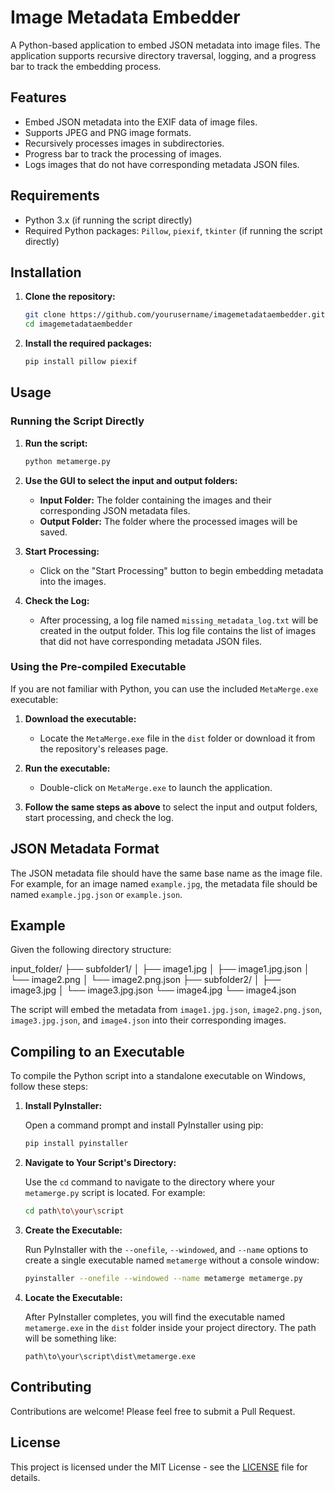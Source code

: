 # Image Metadata Embedder

A Python-based application to embed JSON metadata into image files. The application supports recursive directory traversal, logging, and a progress bar to track the embedding process.

## Features

- Embed JSON metadata into the EXIF data of image files.
- Supports JPEG and PNG image formats.
- Recursively processes images in subdirectories.
- Progress bar to track the processing of images.
- Logs images that do not have corresponding metadata JSON files.

## Requirements

- Python 3.x (if running the script directly)
- Required Python packages: `Pillow`, `piexif`, `tkinter` (if running the script directly)

## Installation

1. **Clone the repository:**

    ```sh
    git clone https://github.com/yourusername/imagemetadataembedder.git
    cd imagemetadataembedder
    ```

2. **Install the required packages:**

    ```sh
    pip install pillow piexif
    ```

## Usage

### Running the Script Directly

1. **Run the script:**

    ```sh
    python metamerge.py
    ```

2. **Use the GUI to select the input and output folders:**

    - **Input Folder:** The folder containing the images and their corresponding JSON metadata files.
    - **Output Folder:** The folder where the processed images will be saved.

3. **Start Processing:**

    - Click on the "Start Processing" button to begin embedding metadata into the images.

4. **Check the Log:**

    - After processing, a log file named `missing_metadata_log.txt` will be created in the output folder. This log file contains the list of images that did not have corresponding metadata JSON files.

### Using the Pre-compiled Executable

If you are not familiar with Python, you can use the included `MetaMerge.exe` executable:

1. **Download the executable:**

    - Locate the `MetaMerge.exe` file in the `dist` folder or download it from the repository's releases page.

2. **Run the executable:**

    - Double-click on `MetaMerge.exe` to launch the application.

3. **Follow the same steps as above** to select the input and output folders, start processing, and check the log.

## JSON Metadata Format

The JSON metadata file should have the same base name as the image file. For example, for an image named `example.jpg`, the metadata file should be named `example.jpg.json` or `example.json`.

## Example

Given the following directory structure:

input_folder/
├── subfolder1/
│ ├── image1.jpg
│ ├── image1.jpg.json
│ └── image2.png
│ └── image2.png.json
├── subfolder2/
│ ├── image3.jpg
│ └── image3.jpg.json
└── image4.jpg
└── image4.json

The script will embed the metadata from `image1.jpg.json`, `image2.png.json`, `image3.jpg.json`, and `image4.json` into their corresponding images.

## Compiling to an Executable

To compile the Python script into a standalone executable on Windows, follow these steps:

1. **Install PyInstaller:**

    Open a command prompt and install PyInstaller using pip:
    ```sh
    pip install pyinstaller
    ```

2. **Navigate to Your Script's Directory:**

    Use the `cd` command to navigate to the directory where your `metamerge.py` script is located. For example:
    ```sh
    cd path\to\your\script
    ```

3. **Create the Executable:**

    Run PyInstaller with the `--onefile`, `--windowed`, and `--name` options to create a single executable named `metamerge` without a console window:
    ```sh
    pyinstaller --onefile --windowed --name metamerge metamerge.py
    ```

4. **Locate the Executable:**

    After PyInstaller completes, you will find the executable named `metamerge.exe` in the `dist` folder inside your project directory. The path will be something like:
    ```
    path\to\your\script\dist\metamerge.exe
    ```

## Contributing

Contributions are welcome! Please feel free to submit a Pull Request.

## License

This project is licensed under the MIT License - see the [LICENSE](LICENSE) file for details.

